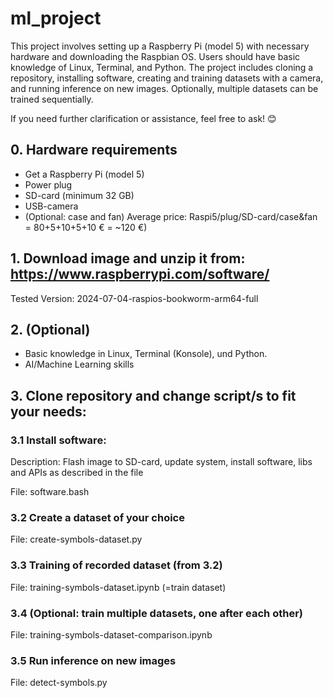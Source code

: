 # ml_project

This project involves setting up a Raspberry Pi (model 5) with necessary hardware and downloading the Raspbian OS. Users should have basic knowledge of Linux, Terminal, and Python. The project includes cloning a repository, installing software, creating and training datasets with a camera, and running inference on new images. Optionally, multiple datasets can be trained sequentially.

If you need further clarification or assistance, feel free to ask! 😊

## 0. Hardware requirements
- Get a Raspberry Pi (model 5)
- Power plug
- SD-card (minimum 32 GB)
- USB-camera 
- (Optional: case and fan)
Average price: Raspi5/plug/SD-card/case&fan = 80+5+10+5+10 € = ~120 €)

## 1. Download image and unzip it from: https://www.raspberrypi.com/software/
Tested Version:
2024-07-04-raspios-bookworm-arm64-full

## 2. (Optional) 
- Basic knowledge in Linux, Terminal (Konsole), und Python.
- AI/Machine Learning skills

## 3. Clone repository and change script/s to fit your needs:
### 3.1 Install software: 
Description: Flash image to SD-card, update system, install software, libs and APIs as described in the file

File: software.bash 

### 3.2 Create a dataset of your choice

File: create-symbols-dataset.py

### 3.3 Training of recorded dataset (from 3.2)

File: training-symbols-dataset.ipynb (=train dataset)

### 3.4 (Optional: train multiple datasets, one after each other)

File: training-symbols-dataset-comparison.ipynb

### 3.5 Run inference on new images

File: detect-symbols.py
